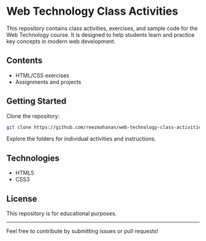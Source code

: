 # Web Technology Class Activities

This repository contains class activities, exercises, and sample code for the Web Technology course. It is designed to help students learn and practice key concepts in modern web development.

## Contents

- HTML/CSS exercises
- Assignments and projects

## Getting Started

Clone the repository:

```bash
git clone https://github.com/reezmahanan/web-technology-class-activities.git
```

Explore the folders for individual activities and instructions.

## Technologies

- HTML5
- CSS3


## License

This repository is for educational purposes.

---

Feel free to contribute by submitting issues or pull requests!
